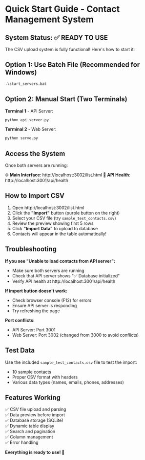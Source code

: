 # Quick Start Guide - Contact Management System

## System Status: ✅ READY TO USE

The CSV upload system is fully functional! Here's how to start it:

## Option 1: Use Batch File (Recommended for Windows)

```cmd
.\start_servers.bat
```

## Option 2: Manual Start (Two Terminals)

**Terminal 1** - API Server:
```cmd
python api_server.py
```

**Terminal 2** - Web Server:  
```cmd
python serve.py
```

## Access the System

Once both servers are running:

🌐 **Main Interface**: http://localhost:3002/list.html
🔧 **API Health**: http://localhost:3001/api/health

## How to Import CSV

1. Open http://localhost:3002/list.html
2. Click the **"Import"** button (purple button on the right)
3. Select your CSV file (try `sample_test_contacts.csv`)
4. Review the preview showing first 5 rows
5. Click **"Import Data"** to upload to database
6. Contacts will appear in the table automatically!

## Troubleshooting

**If you see "Unable to load contacts from API server":**
- Make sure both servers are running
- Check that API server shows "✅ Database initialized" 
- Verify API health at http://localhost:3001/api/health

**If import button doesn't work:**
- Check browser console (F12) for errors
- Ensure API server is responding
- Try refreshing the page

**Port conflicts:**
- API Server: Port 3001
- Web Server: Port 3002 (changed from 3000 to avoid conflicts)

## Test Data

Use the included `sample_test_contacts.csv` file to test the import:
- 10 sample contacts
- Proper CSV format with headers
- Various data types (names, emails, phones, addresses)

## Features Working

✅ CSV file upload and parsing  
✅ Data preview before import  
✅ Database storage (SQLite)  
✅ Dynamic table display  
✅ Search and pagination  
✅ Column management  
✅ Error handling  

**Everything is ready to use! 🎉**
